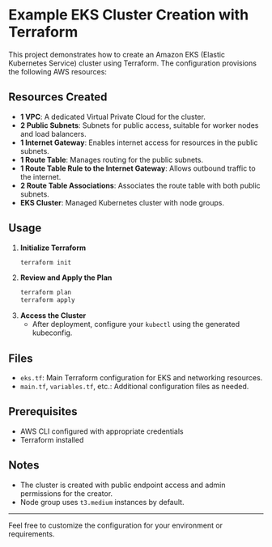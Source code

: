 # Example EKS Cluster Creation with Terraform

This project demonstrates how to create an Amazon EKS (Elastic Kubernetes Service) cluster using Terraform. The configuration provisions the following AWS resources:

## Resources Created

- **1 VPC**: A dedicated Virtual Private Cloud for the cluster.
- **2 Public Subnets**: Subnets for public access, suitable for worker nodes and load balancers.
- **1 Internet Gateway**: Enables internet access for resources in the public subnets.
- **1 Route Table**: Manages routing for the public subnets.
- **1 Route Table Rule to the Internet Gateway**: Allows outbound traffic to the internet.
- **2 Route Table Associations**: Associates the route table with both public subnets.
- **EKS Cluster**: Managed Kubernetes cluster with node groups.

## Usage

1. **Initialize Terraform**
   ```powershell
   terraform init
   ```
2. **Review and Apply the Plan**
   ```powershell
   terraform plan
   terraform apply
   ```
3. **Access the Cluster**
   - After deployment, configure your `kubectl` using the generated kubeconfig.

## Files
- `eks.tf`: Main Terraform configuration for EKS and networking resources.
- `main.tf`, `variables.tf`, etc.: Additional configuration files as needed.

## Prerequisites
- AWS CLI configured with appropriate credentials
- Terraform installed

## Notes
- The cluster is created with public endpoint access and admin permissions for the creator.
- Node group uses `t3.medium` instances by default.

---

Feel free to customize the configuration for your environment or requirements.
